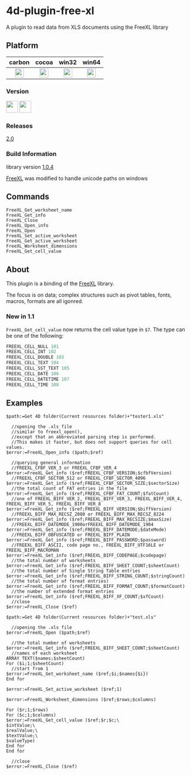 4d-plugin-free-xl
==========

A plugin to read data from XLS documents using the FreeXL library

## Platform

| carbon | cocoa | win32 | win64 |
|:------:|:-----:|:---------:|:---------:|
|<img src="https://cloud.githubusercontent.com/assets/1725068/22371562/1b091f0a-e4db-11e6-8458-8653954a7cce.png" width="24" height="24" />|<img src="https://cloud.githubusercontent.com/assets/1725068/22371562/1b091f0a-e4db-11e6-8458-8653954a7cce.png" width="24" height="24" />|<img src="https://cloud.githubusercontent.com/assets/1725068/22371562/1b091f0a-e4db-11e6-8458-8653954a7cce.png" width="24" height="24" />|<img src="https://cloud.githubusercontent.com/assets/1725068/22371562/1b091f0a-e4db-11e6-8458-8653954a7cce.png" width="24" height="24" />|

### Version

<img src="https://cloud.githubusercontent.com/assets/1725068/18940649/21945000-8645-11e6-86ed-4a0f800e5a73.png" width="32" height="32" /> <img src="https://cloud.githubusercontent.com/assets/1725068/18940648/2192ddba-8645-11e6-864d-6d5692d55717.png" width="32" height="32" />

### Releases

[2.0](https://github.com/miyako/4d-plugin-free-xl/releases/tag/2.0)

### Build Information

library version [1.0.4](http://www.gaia-gis.it/gaia-sins/freexl-1.0.4.tar.gz)

[FreeXL](https://github.com/miyako/msvc-freexl) was modified to handle unicode paths on windows

Commands
---

```
FreeXL_Get_worksheet_name
FreeXL_Get_info
FreeXL_Close
FreeXL_Open_info
FreeXL_Open
FreeXL_Set_active_worksheet
FreeXL_Get_active_worksheet
FreeXL_Worksheet_dimensions
FreeXL_Get_cell_value
```

About
-----
This plugin is a binding of the [FreeXL](https://www.gaia-gis.it/fossil/freexl/index) library.

The focus is on data; complex structures such as pivot tables, fonts, macros, formats are all igonred.

### New in 1.1

``FreeXL_Get_cell_value`` now returns the cell value type in ``$7``. The type can be one of the following:

```c
FREEXL_CELL_NULL 101
FREEXL_CELL_INT 102
FREEXL_CELL_DOUBLE 103
FREEXL_CELL_TEXT 104
FREEXL_CELL_SST_TEXT 105
FREEXL_CELL_DATE 106
FREEXL_CELL_DATETIME 107
FREEXL_CELL_TIME 108
```

Examples
-------
```
$path:=Get 4D folder(Current resources folder)+"tester1.xls"

  //opening the .xls file
  //similar to freexl_open(), 
  //except that an abbreviated parsing step is performed. 
  //This makes it faster, but does not support queries for cell values.
$error:=FreeXL_Open_info ($path;$ref)

  //querying general information
  //FREEXL_CFBF_VER_3 or FREEXL_CFBF_VER_4
$error:=FreeXL_Get_info ($ref;FREEXL_CFBF_VERSION;$cfbfVersion)
  //FREEXL_CFBF_SECTOR_512 or FREEXL_CFBF_SECTOR_4096
$error:=FreeXL_Get_info ($ref;FREEXL_CFBF_SECTOR_SIZE;$sectorSize)
  //the total count of FAT entries in the file
$error:=FreeXL_Get_info ($ref;FREEXL_CFBF_FAT_COUNT;$fatCount)
  //one of FREEXL_BIFF_VER_2, FREEXL_BIFF_VER_3, FREEXL_BIFF_VER_4, FREEXL_BIFF_VER_5, FREEXL_BIFF_VER_8
$error:=FreeXL_Get_info ($ref;FREEXL_BIFF_VERSION;$biffVersion)
  //FREEXL_BIFF_MAX_RECSZ_2080 or FREEXL_BIFF_MAX_RECSZ_8224
$error:=FreeXL_Get_info ($ref;FREEXL_BIFF_MAX_RECSIZE;$maxSize)
  //FREEXL_BIFF_DATEMODE_1900orFREEXL_BIFF_DATEMODE_1904
$error:=FreeXL_Get_info ($ref;FREEXL_BIFF_DATEMODE;$dateMode)
  //FREEXL_BIFF_OBFUSCATED or FREEXL_BIFF_PLAIN
$error:=FreeXL_Get_info ($ref;FREEXL_BIFF_PASSWORD;$password)
  //FREEXL_BIFF_ASCII, code page no., FREEXL_BIFF_UTF16LE or FREEXL_BIFF_MACROMAN
$error:=FreeXL_Get_info ($ref;FREEXL_BIFF_CODEPAGE;$codepage)
  //the total number of worksheets
$error:=FreeXL_Get_info ($ref;FREEXL_BIFF_SHEET_COUNT;$sheetCount)
  //the total number of Single String Table entries
$error:=FreeXL_Get_info ($ref;FREEXL_BIFF_STRING_COUNT;$stringCount)
  //the total number of format entries)
$error:=FreeXL_Get_info ($ref;FREEXL_BIFF_FORMAT_COUNT;$formatCount)
  //the number of extended format entries
$error:=FreeXL_Get_info ($ref;FREEXL_BIFF_XF_COUNT;$xfCount)
  //close
$error:=FreeXL_Close ($ref)
```

```
$path:=Get 4D folder(Current resources folder)+"test.xls"

  //opening the .xls file
$error:=FreeXL_Open ($path;$ref)

  //the total number of worksheets
$error:=FreeXL_Get_info ($ref;FREEXL_BIFF_SHEET_COUNT;$sheetCount)
  //names of each worksheet
ARRAY TEXT($names;$sheetCount)
For ($i;1;$sheetCount)
  //start from 1
$error:=FreeXL_Get_worksheet_name ($ref;$i;$names{$i})
End for 

$error:=FreeXL_Set_active_worksheet ($ref;1)

$error:=FreeXL_Worksheet_dimensions ($ref;$rows;$columns)

For ($r;1;$rows)
For ($c;1;$columns)
$error:=FreeXL_Get_cell_value ($ref;$r;$c;\
$intValue;\
$realValue;\
$textValue;\
$valueType)
End for 
End for 

  //close
$error:=FreeXL_Close ($ref)
```

